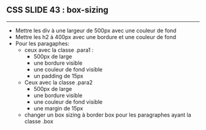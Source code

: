 ## CSS SLIDE 43 : box-sizing

* * *

- Mettre les div à une largeur de 500px avec une couleur de fond
- Mettre les h2 à 400px avec une bordure et une couleur de fond
- Pour les paragaphes:
  - ceux avec la classe .para1 :
    - 500px de large
    - une bordure visible
    - une couleur de fond visible
    - un padding de 15px
  - Ceux avec la classe .para2
    - 500px de large
    - une bordure visible
    - une couleur de fond visible
    - une margin de 15px
  - changer un box sizing à border box pour les paragraphes ayant la classe .box